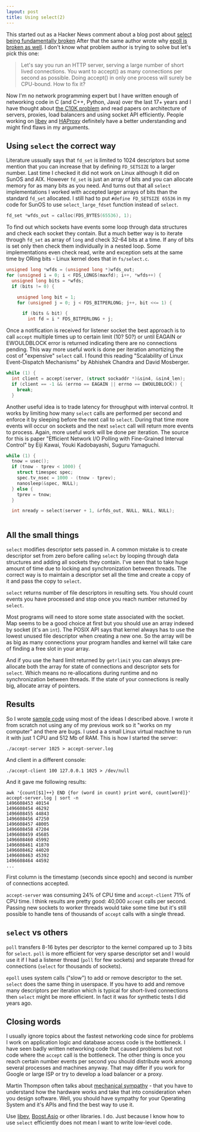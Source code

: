 ```yaml
---
layout: post
title: Using select(2) 
---
```


This started out as a Hacker News comment about a blog post about [select being fundamentally broken](https://idea.popcount.org/2017-01-06-select-is-fundamentally-broken/) After that the same author wrote why [epoll is broken as well](https://idea.popcount.org/2017-02-20-epoll-is-fundamentally-broken-12/). I don't know what problem author is trying to solve but let's pick this one:

> Let's say you run an HTTP server, serving a large number of short lived connections. You want to accept() as many connections per second as possible. Doing accept() in only one process will surely be CPU-bound. How to fix it?

Now I'm no network programming expert but I have written enough of networking code in C (and C++, Python, Java) over the last 17+ years and I have thought about [the C10K problem](http://www.kegel.com/c10k.html) and read papers on architecture of servers, proxies, load balancers and using socket API efficiently. People working on [libev](http://software.schmorp.de/pkg/libev.html) and [HAProxy](http://www.haproxy.org/) definitely have a better understanding and might find flaws in my arguments.

## Using `select` the correct way

Literature ussually says that `fd_set` is limited to 1024 descriptors but some mention that you can increase that by defining `FD_SETSIZE` to a larger number. Last time I checked it did not work on Linux although it did on SunOS and AIX. However `fd_set` is just an array of bits and you can allocate memory for as many bits as you need. And turns out that all `select` implementations I worked with accepted larger arrays of bits than the standard `fd_set` allocated. I still had to put `#define FD_SETSIZE 65536` in my code for SunOS to use `select_large_fdset` function instead of `select`.

```C
fd_set *wfds_out = calloc(FDS_BYTES(65536), 1);
```

To find out which sockets have events some loop through data structures and check each socket they contain. But a much better way is to iterate through `fd_set` as array of `long` and check 32-64 bits at a time. If any of bits is set only then check them individually in a nested loop. Some implementations even check read, write and exception sets at the same time by ORing bits - Linux kernel does that in `fs/select.c`.

```C
unsigned long *wfds = (unsigned long *)wfds_out;
for (unsigned i = 0; i < FDS_LONGS(maxfd); i++, *wfds++) {
  unsigned long bits = *wfds;
  if (bits != 0) {

    unsigned long bit = 1;
    for (unsigned j = 0; j < FDS_BITPERLONG; j++, bit <<= 1) {

      if (bits & bit) {
        int fd = i * FDS_BITPERLONG + j;
```

Once a notification is received for listener socket the best approach is to call `accept` multiple times up to certain limit (10? 50?) or until EAGAIN or EWOULDBLOCK error is returned indicating there are no connections pending. This way more useful work is done per iteration amortizing the cost of "expensive" `select` call. I found this reading "Scalability of Linux Event-Dispatch Mechanisms" by Abhishek Chandra and David Mosberger.

```C
while (1) {
  int client = accept(server, (struct sockaddr *)&sin4, &sin4_len);
  if (client == -1 && (errno == EAGAIN || errno == EWOULDBLOCK)) {
    break;
  }
```

Another useful idea is to trade latency for throughput with interval control. It works by limiting how many `select` calls are performed per second and enforce it by sleeping before the next call to `select`. During that time more events will occur on sockets and the next `select` call will return more events to process. Again, more useful work will be done per iteration.  The source for this is paper "Efficient Network I/O Polling with Fine-Grained Interval Control"  by Eiji Kawai, Youki Kadobayashi, Suguru Yamaguchi.

```C
while (1) {
  tnow = usec();
  if (tnow - tprev < 1000) {
    struct timespec spec;
    spec.tv_nsec = 1000 - (tnow - tprev);
    nanosleep(&spec, NULL);
  } else {
    tprev = tnow;
  }

  int nready = select(server + 1, &rfds_out, NULL, NULL, NULL);
 
```

## All the small things

`select` modifies descriptor sets passed in. A common mistake is to create descriptor set from zero before calling `select` by looping through data structures and adding all sockets they contain. I've seen that to take huge amount of time due to locking and synchronization between threads. The correct way is to maintain a descriptor set all the time and create a copy of it and pass the copy to `select`.

`select` returns number of file descriptors in resulting sets. You should count events you have processed and stop once you reach number returned by `select`.

Most programs will need to store some state associated with the socket. Map seems to be a good choice at first but you should use an array indexed by socket (it's an `int`). The POSIX API says that kernel always has to use the lowest unused file descriptor when creating a new one. So the array will be as big as many connections your program handles and kernel will take care of finding a free slot in your array.

And if you use the hard limit returned by `getrlimit` you can always pre-allocate both the array for state of connections and descriptor sets for `select`. Which means no re-allocations during runtime and no synchronization between threads. If the state of your connections is really big, allocate array of pointers.

## Results

So I wrote [sample code](https://github.com/aivarsk/misc/tree/master/select) using most of the ideas I described above. I wrote it from scratch not using any of my previous work so it "works on my computer" and there are bugs. I used a a small Linux virtual machine to run it with just 1 CPU and 512 Mb of RAM. This is how I started the server:

```
./accept-server 1025 > accept-server.log
```

And client in a different console:
```
./accept-client 100 127.0.0.1 1025 > /dev/null 
```

And it gave me following results:
```
awk '{count[$1]++} END {for (word in count) print word, count[word]}' accept-server.log | sort -n
1496608453 40154
1496608454 46292
1496608455 44843
1496608456 47250
1496608457 48005
1496608458 47204
1496608459 45685
1496608460 45992
1496608461 41870
1496608462 44020
1496608463 45392
1496608464 44592
...
```
First column is the timestamp (seconds since epoch) and second is number of connections accepted.

`accept-server` was consuming 24% of CPU time and `accept-client` 71% of CPU time. I think results are pretty good: 40,000 `accept` calls per second. Passing new sockets to worker threads would take some time but it's still possible to handle tens of thousands of `accept` calls with a single thread.


## `select` vs others

`poll` transfers 8-16 bytes per descriptor to the kernel compared up to 3 bits for `select`. `poll` is more efficient for very sparse descriptor set and I would use it if I had a listener thread (`poll` for few sockets)  and separate thread for connections (`select` for thousands of sockets).

`epoll` uses system calls ("slow") to add or remove descriptor to the set. `select` does the same thing in userspace. If you have to add and remove many descriptors per iteration which is typical for short-lived connections then `select` might be more efficient. In fact it was for synthetic tests I did years ago.


## Closing words

I usually ignore topics about the fastest networking code since for problems I work on application logic and database access code is the bottleneck. I have seen badly written networking code that caused problems but not code where the `accept` call is the bottleneck. The other thing is once you reach certain number events per second you should distribute work among several processes and machines anyway. That may differ if you work for Google or large ISP or try to develop a load balancer or a proxy.

Martin Thompson often talks about [mechanical sympathy](https://mechanical-sympathy.blogspot.com/) - that you have to understand how the hardware works and take that into consideration when you design software. Well, you should have sympathy for your Operating System and it's APIs and find the best way to use it.

Use [libev](http://software.schmorp.de/pkg/libev.html), [Boost.Asio](http://www.boost.org/doc/libs/1_64_0/doc/html/boost_asio.html) or other libraries. I do. Just because I know how to use `select` efficiently does not mean I want to write low-level code.
